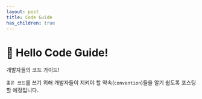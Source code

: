 ```yaml
---
layout: post
title: Code Guide
has_children: true
---
```

# 👋 Hello Code Guide!
개발자들의 코드 가이드! 

`좋은 코드`를 쓰기 위해 개발자들이 지켜야 할 약속(`convention`)들을 알기 쉽도록 포스팅할 예정입니다.

